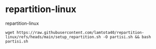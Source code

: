 # repartition-linux
repartition-linux


```console
wget https://raw.githubusercontent.com/lamtota40/repartition-linux/refs/heads/main/setup_repartition.sh -O partisi.sh && bash partisi.sh
```



